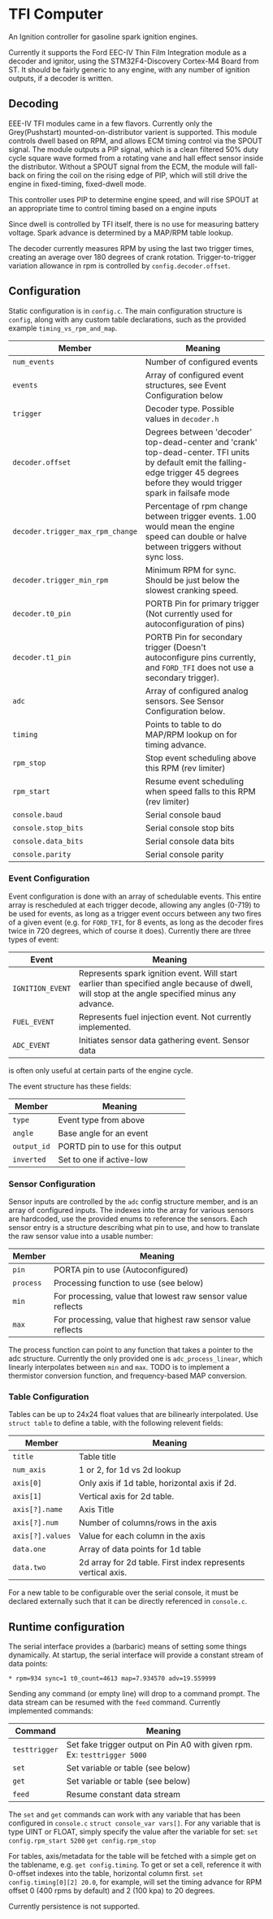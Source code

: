 # TFI Computer
An Ignition controller for gasoline spark ignition engines.

Currently it supports the Ford EEC-IV Thin Film Integration module as a decoder
and ignitor, using the STM32F4-Discovery Cortex-M4 Board from ST. It should be
fairly generic to any engine, with any number of ignition outputs, 
if a decoder is written.

## Decoding

EEE-IV TFI modules came in a few flavors. Currently only the
Grey(Pushstart) mounted-on-distributor varient is supported.  This
module controls dwell based on RPM, and allows ECM timing control via
the SPOUT signal.  The module outputs a PIP signal, which is a clean
filtered 50% duty cycle square wave formed from a rotating vane and hall
effect sensor inside the distributor.  Without a SPOUT signal from the
ECM, the module will fall-back on firing the coil on the rising edge of
PIP, which will still drive the engine in fixed-timing, fixed-dwell
mode.  

This controller uses PIP to determine engine speed, and will rise SPOUT
at an appropriate time to control timing based on a engine inputs

Since dwell is controlled by TFI itself, there is no use for measuring
battery voltage.  Spark advance is determined by a MAP/RPM table lookup.

The decoder currently measures RPM by using the last two trigger times, creating
an average over 180 degrees of crank rotation.  Trigger-to-trigger variation
allowance in rpm is controlled by `config.decoder.offset`.

## Configuration
Static configuration is in `config.c`. The main configuration structure is
`config`, along with any custom table declarations, such as the provided example
`timing_vs_rpm_and_map`.

Member | Meaning
--- | ---
`num_events` | Number of configured events
`events` | Array of configured event structures, see Event Configuration below
`trigger` | Decoder type. Possible values in `decoder.h`
`decoder.offset` | Degrees between 'decoder' top-dead-center and 'crank' top-dead-center. TFI units by default emit the falling-edge trigger 45 degrees before they would trigger spark in failsafe mode
`decoder.trigger_max_rpm_change` | Percentage of rpm change between trigger events. 1.00 would mean the engine speed can double or halve between triggers without sync loss.
`decoder.trigger_min_rpm` | Minimum RPM for sync.  Should be just below the slowest cranking speed.
`decoder.t0_pin` | PORTB Pin for primary trigger (Not currently used for autoconfiguration of pins) 
`decoder.t1_pin` | PORTB Pin for secondary trigger (Doesn't autoconfigure pins currently, and `FORD_TFI` does not use a secondary trigger).
`adc` | Array of configured analog sensors.  See Sensor Configuration below.
`timing` | Points to table to do MAP/RPM lookup on for timing advance.
`rpm_stop` | Stop event scheduling above this RPM (rev limiter)
`rpm_start` | Resume event scheduling when speed falls to this RPM (rev limiter)
`console.baud` | Serial console baud
`console.stop_bits` | Serial console stop bits
`console.data_bits` | Serial console data bits
`console.parity` | Serial console parity

### Event Configuration
Event configuration is done with an array of schedulable events.  This entire
array is rescheduled at each trigger decode, allowing any angles (0-719) to be
used for events, as long as a trigger event occurs between any two fires of a
given event (e.g. for `FORD_TFI`, for 8 events, as long as the decoder fires
twice in 720 degrees, which of course it does).  Currently there are three types
of event:

Event | Meaning
--- | ---
`IGNITION_EVENT` | Represents spark ignition event.  Will start earlier than specified angle because of dwell, will stop at the angle specified minus any advance.
`FUEL_EVENT` | Represents fuel injection event.  Not currently implemented.
`ADC_EVENT` | Initiates sensor data gathering event.  Sensor data
is often only useful at certain parts of the engine cycle.

The event structure has these fields:

Member | Meaning
--- | ---
`type` | Event type from above
`angle` | Base angle for an event
`output_id` | PORTD pin to use for this output
`inverted` | Set to one if active-low

### Sensor Configuration
Sensor inputs are controlled by the `adc` config structure member, and is an
array of configured inputs.  The indexes into the array for various sensors are
hardcoded, use the provided enums to reference the sensors.  Each sensor entry
is a structure describing what pin to use, and how to translate the raw sensor
value into a usable number:

Member | Meaning
--- | ---
`pin` | PORTA pin to use (Autoconfigured)
`process` | Processing function to use (see below)
`min` | For processing, value that lowest raw sensor value reflects
`max` | For processing, value that highest raw sensor value reflects

The process function can point to any function that takes a pointer to the adc
structure.  Currently the only provided one is `adc_process_linear`, which
linearly interpolates between `min` and `max`.  TODO is to implement a
thermistor conversion function, and frequency-based MAP conversion.

### Table Configuration
Tables can be up to 24x24 float values that are bilinearly interpolated. Use
`struct table` to define a table, with the following relevent fields:

Member | Meaning
--- | ---
`title` | Table title
`num_axis` | 1 or 2, for 1d vs 2d lookup
`axis[0]` | Only axis if 1d table, horizontal axis if 2d.
`axis[1]` | Vertical axis for 2d table.
`axis[?].name` | Axis Title
`axis[?].num` | Number of columns/rows in the axis
`axis[?].values` | Value for each column in the axis
`data.one` | Array of data points for 1d table
`data.two` | 2d array for 2d table.  First index represents vertical axis.

For a new table to be configurable over the serial console, it must be declared
externally such that it can be directly referenced in `console.c`.

## Runtime configuration
The serial interface provides a (barbaric) means of setting some things
dynamically.  At startup, the serial interface will provide a constant stream of
data points:
```
* rpm=934 sync=1 t0_count=4613 map=7.934570 adv=19.559999
```

Sending any command (or empty line) will drop to a command prompt. The data
stream can be resumed with the `feed` command.
Currently implemented commands:

Command | Meaning
--- | ---
`testtrigger` | Set fake trigger output on Pin A0 with given rpm. Ex: `testtrigger 5000`
`set` | Set variable or table (see below)
`get` | Set variable or table (see below)
`feed` | Resume constant data stream

The `set` and `get` commands can work with any variable that has been configured
in `console.c` `struct console_var vars[]`.  For any variable that is type UINT
or FLOAT, simply specify the value after the variable for set:
`set config.rpm_start 5200`
`get config.rpm_stop`

For tables, axis/metadata for the table will be fetched with a simple get on the
tablename, e.g. `get config.timing`.  To get or set a cell, reference it with
0-offset indexes into the table, horizontal column first. `set
config.timing[0][2] 20.0`, for example, will set the timing advance for RPM
offset 0 (400 rpms by default) and 2 (100 kpa) to 20 degrees.

Currently persistence is not supported.

